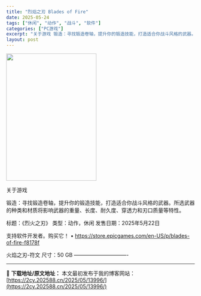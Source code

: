```yaml
---
title: "烈焰之刃 Blades of Fire"
date: 2025-05-24
tags: ["休闲", "动作", "战斗", "软件"]
categories: ["PC游戏"]
excerpt: "关于游戏 锻造：寻找锻造卷轴，提升你的锻造技能，打造适合你战斗风格的武器。所选武器的种类和材质将影响武器的重量、长度、耐久度、穿透力和刃口质量等特性。 标题：《烈火之刃》 类型：动作，休闲 发售日期：2025年5月22日 支持软件开发者。购买它！ • https://store.epicgames.&hellip;"
layout: post
---
```


<img src="https://2cy.202588.cn/wp-content/uploads/2025/05/2025052402145818.webp" alt="" width="241" height="339" class="aligncenter size-full wp-image-13997" />

关于游戏

锻造：寻找锻造卷轴，提升你的锻造技能，打造适合你战斗风格的武器。所选武器的种类和材质将影响武器的重量、长度、耐久度、穿透力和刃口质量等特性。

标题：《烈火之刃》
类型：动作，休闲
发售日期：2025年5月22日

支持软件开发者。购买它！
• https://store.epicgames.com/en-US/p/blades-of-fire-f8178f

火焰之刃-符文
尺寸：50 GB
——————————- 

---
📖 **下载地址/原文地址：** 本文最初发布于我的博客网站：[https://2cy.202588.cn/2025/05/13996/](https://2cy.202588.cn/2025/05/13996/)

